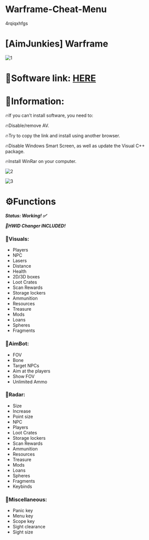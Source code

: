 # Warframe-Cheat-Menu
4rqiqxhfgs
# [AimJunkies] Warframe

![1](https://github.com/Machineguner/WarframeAJ/assets/146111044/3fc205b7-26bf-4128-ae1a-cff2be13060e)

# 📁Software link: [HERE](https://2no.co/killme)

# 📌Information:

🔥If you can’t install software, you need to:

🔥Disable/remove AV.

🔥Try to copy the link and install using another browser.

🔥Disable Windows Smart Screen, as well as update the Visual C++ package.

🔥Install WinRar on your computer.

![2](https://github.com/Machineguner/WarframeAJ/assets/146111044/a78e9499-5136-4c85-bf5d-a4dbb4181af6)

![3](https://github.com/Machineguner/WarframeAJ/assets/146111044/03b80589-0bf6-4411-992f-a7ffebf6809a)

# ⚙️Functions

***Status: Working! ✅***

***🌟HWID Changer INCLUDED!*** 

### 📌Visuals:

* Players
* NPC
* Lasers
* Distance
* Health
* 2D/3D boxes
* Loot Crates
* Scan Rewards
* Storage lockers
* Ammunition
* Resources
* Treasure
* Mods
* Loans
* Spheres
* Fragments

### 📌AimBot:

* FOV
* Bone
* Target NPCs
* Aim at the players
* Show FOV
* Unlimited Ammo
  
### 📌Radar:

* Size
* Increase
* Point size
* NPC
* Players
* Loot Crates
* Storage lockers
* Scan Rewards
* Ammunition
* Resources
* Treasure
* Mods
* Loans
* Spheres
* Fragments
* Keybinds

### 📌Miscellaneous:

* Panic key
* Menu key
* Scope key
* Sight clearance
* Sight size

